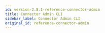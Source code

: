 ```yaml
---
id: version-2.8.1-reference-connector-admin
title: Connector Admin CLI
sidebar_label: Connector Admin CLI
original_id: reference-connector-admin
---
```


